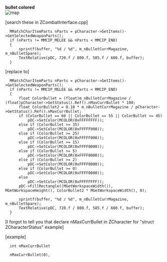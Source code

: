 <b> bullet colored </b> <br>
![map](https://i.imgur.com/mMVqkfp.png) <br>

[search these in ZCombatInterface.cpp]

      MMatchCharItemParts nParts = pCharacter->GetItems()->GetSelectedWeaponParts();
      if (nParts != MMCIP_MELEE && nParts < MMCIP_END)
      {
          sprintf(buffer, "%d / %d", m_nBulletCurrMagazine, m_nBulletSpare);
          TextRelative(pDC, 720.f / 800.f, 585.f / 600.f, buffer);
      } 

[replace to]

      MMatchCharItemParts nParts = pCharacter->GetItems()->GetSelectedWeaponParts();
      if (nParts != MMCIP_MELEE && nParts < MMCIP_END)
      {
          float ColorBullet = (float)m_nBulletCurrMagazine / (float)pCharacter->GetStatus().Ref().nMaxCurrBullet * 100;
          float ColorBullet2 = 0.10 * m_nBulletCurrMagazine / pCharacter->GetStatus().Ref().nMaxCurrBullet;
          if (ColorBullet == 60 || ColorBullet == 55 || ColorBullet >= 45)
              pDC->SetColor(MCOLOR(0xFFFFFFFF));
          else if (ColorBullet >= 35)
              pDC->SetColor(MCOLOR(0xFFFFF000));
          else if (ColorBullet >= 25)
              pDC->SetColor(MCOLOR(0xFFFFF000));
          else if (ColorBullet >= 15)
              pDC->SetColor(MCOLOR(0xFFFF0000));
          else if (ColorBullet >= 5)
              pDC->SetColor(MCOLOR(0xFFFF0000));
          else if (ColorBullet >= 2)
              pDC->SetColor(MCOLOR(0xFFFF0000));
          else if (ColorBullet >= 0)
              pDC->SetColor(MCOLOR(0xFFFF0000));
          else
              pDC->SetColor(MCOLOR(0xFFFFFFFF));
          pDC->FillRectangle((MGetWorkspaceWidth()), MGetWorkspaceHeight(), ColorBullet2 * MGetWorkspaceWidth(), 0);

          sprintf(buffer, "%d / %d", m_nBulletCurrMagazine, m_nBulletSpare);
          TextRelative(pDC, 720.f / 800.f, 585.f / 600.f, buffer);
      } 

[I forgot to tell you that declare nMaxCurrBullet in ZCharacter for "struct ZCharacterStatus"
example]

[example] <br>

      int nMaxCurrBullet 
      
      nMaxCurrBullet(0),
      
